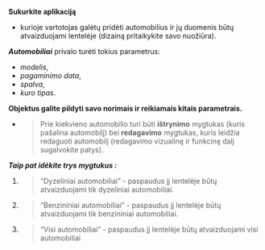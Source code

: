 **Sukurkite aplikaciją**

- kurioje vartotojas galėtų pridėti automobilius ir jų duomenis būtų
  atvaizduojami lentelėje (dizainą pritaikykite savo nuožiūra).

**_Automobiliai_** privalo turėti tokius parametrus:

- _modelis_,
- _pagaminimo data_,
- _spalva_,
- _kuro tipas_.

**Objektus galite pildyti savo norimais ir reikiamais kitais parametrais.**

- > Prie kiekvieno automobilio turi būti **ištrynimo** mygtukas (kuris pašalina automobilį) bei
  > **redagavimo** mygtukas, kuris leidžia redaguoti automobilį (redagavimo vizualinę ir funkcinę dalį
  > sugalvokite patys).

**_Taip pat idėkite trys mygtukus :_**

1.  > “Dyzeliniai automobiliai” - paspaudus jį lentelėje būtų atvaizduojami tik dyzeliniai automobiliai.
2.  > “Benzininiai automobiliai” - paspaudus jį lentelėje būtų atvaizduojami tik benzininiai automobiliai.
3.  > “Visi automobiliai” - paspaudus jį lentelėje būtų atvaizduojami visi automobiliai